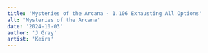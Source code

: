 ```yaml
---
title: 'Mysteries of the Arcana - 1.106 Exhausting All Options'
alt: 'Mysteries of the Arcana'
date: '2024-10-03'
author: 'J Gray'
artist: 'Keira'
---
```

